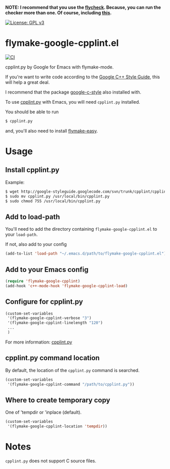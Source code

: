 **NOTE: I recommend that you use the [flycheck](https://github.com/flycheck/flycheck).
Because, you can run the checker more than one. Of course, including [this](https://github.com/flycheck/flycheck-google-cpplint).**

[![License: GPL v3](https://img.shields.io/badge/License-GPL%20v3-green.svg)](https://www.gnu.org/licenses/gpl-3.0)

# flymake-google-cpplint.el

[![CI](https://github.com/flymake/flymake-google-cpplint/actions/workflows/test.yml/badge.svg)](https://github.com/flymake/flymake-google-cpplint/actions/workflows/test.yml)

cpplint.py by Google for Emacs with flymake-mode.

If you're want to write code according to the [Google C++ Style Guide](http://google-styleguide.googlecode.com/svn/trunk/cppguide.xml), this will help a great deal.

I recommend that the package [google-c-style](http://melpa.milkbox.net/#/google-c-style) also installed with.

To use [cpplint.py](http://google-styleguide.googlecode.com/svn/trunk/cpplint/cpplint.py) with Emacs, you will need `cpplint.py` installed.

You should be able to run

```sh
$ cpplint.py
```

and, you'll also need to install [flymake-easy](https://github.com/purcell/flymake-easy).

# Usage

## Install cpplint.py

Example:

```sh
$ wget http://google-styleguide.googlecode.com/svn/trunk/cpplint/cpplint.py
$ sudo mv cpplint.py /usr/local/bin/cpplint.py
$ sudo chmod 755 /usr/local/bin/cpplint.py
```

## Add to load-path

You'll need to add the directory containing `flymake-google-cpplint.el` to your `load-path`.

If not, also add to your config

```lisp
(add-to-list 'load-path "~/.emacs.d/path/to/flymake-google-cpplint.el")
```

## Add to your Emacs config

```lisp
(require 'flymake-google-cpplint)
(add-hook 'c++-mode-hook 'flymake-google-cpplint-load)
```

## Configure for cpplint.py

```lisp
(custom-set-variables
 '(flymake-google-cpplint-verbose "3")
 '(flymake-google-cpplint-linelength "120")
 ...
 )
```

For more information: [cpplint.py](http://google-styleguide.googlecode.com/svn/trunk/cpplint/cpplint.py)

## cpplint.py command location

By default, the location of the `cpplint.py` command is searched.

```lisp
(custom-set-variables
 '(flymake-google-cpplint-command "/path/to/cpplint.py"))
```

## Where to create temporary copy

One of 'tempdir or 'inplace (default).

```lisp
(custom-set-variables
 '(flymake-google-cpplint-location 'tempdir))
```

# Notes

`cpplint.py` does not support C source files.
